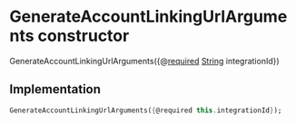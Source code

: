 


# GenerateAccountLinkingUrlArguments constructor







GenerateAccountLinkingUrlArguments({@[required](https://pub.dev/documentation/meta/1.3.0/meta/required-constant.html) [String](https://api.flutter.dev/flutter/dart-core/String-class.html) integrationId})





## Implementation

```dart
GenerateAccountLinkingUrlArguments({@required this.integrationId});
```








